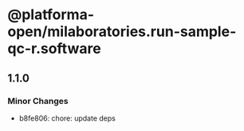 # @platforma-open/milaboratories.run-sample-qc-r.software

## 1.1.0

### Minor Changes

- b8fe806: chore: update deps
